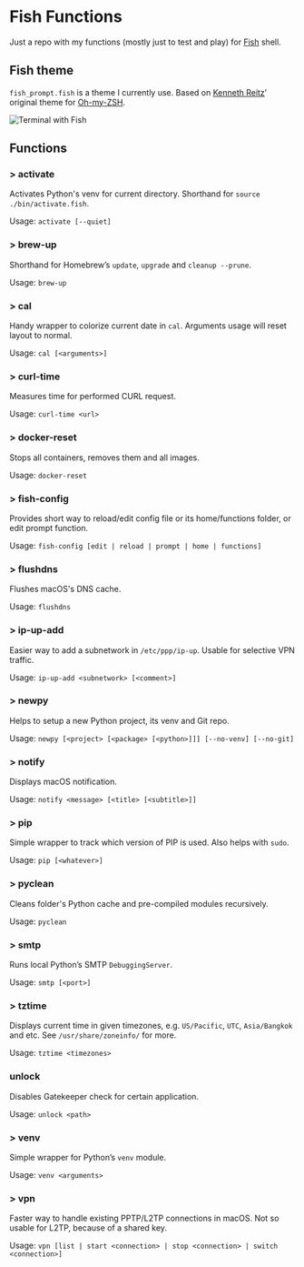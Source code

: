 # Fish Functions
Just a repo with my functions (mostly just to test and play) for [Fish](http://fishshell.com) shell.

## Fish theme
`fish_prompt.fish` is a theme I currently use. Based on [Kenneth Reitz](https://github.com/kennethreitz)’ original theme for [Oh-my-ZSH](https://github.com/robbyrussell/oh-my-zsh).

![Terminal with Fish](https://user-images.githubusercontent.com/278423/27943158-783e5b80-62e5-11e7-863b-053dd9d897ab.png)

## Functions

### > activate
Activates Python's venv for current directory. Shorthand for `source ./bin/activate.fish`.

Usage: `activate [--quiet]`

### > brew-up
Shorthand for Homebrew’s `update`, `upgrade` and `cleanup --prune`.

Usage: `brew-up`

### > cal
Handy wrapper to colorize current date in `cal`. Arguments usage will reset layout to normal.

Usage: `cal [<arguments>]`

### > curl-time
Measures time for performed CURL request.

Usage: `curl-time <url>`

### > docker-reset
Stops all containers, removes them and all images.

Usage: `docker-reset`

### > fish-config
Provides short way to reload/edit config file or its home/functions folder, or edit prompt function.

Usage: `fish-config [edit | reload | prompt | home | functions]`

### > flushdns
Flushes macOS's DNS cache.

Usage: `flushdns`

### > ip-up-add
Easier way to add a subnetwork in `/etc/ppp/ip-up`. Usable for selective VPN traffic.

Usage: `ip-up-add <subnetwork> [<comment>]`

### > newpy
Helps to setup a new Python project, its venv and Git repo.

Usage: `newpy [<project> [<package> [<python>]]] [--no-venv] [--no-git]`

### > notify
Displays macOS notification.

Usage: `notify <message> [<title> [<subtitle>]]`

### > pip
Simple wrapper to track which version of PIP is used. Also helps with `sudo`.

Usage: `pip [<whatever>]`

### > pyclean
Cleans folder's Python cache and pre-compiled modules recursively.

Usage: `pyclean`

### > smtp
Runs local Python’s SMTP ``DebuggingServer``.

Usage: `smtp [<port>]`

### > tztime
Displays current time in given timezones, e.g. `US/Pacific`, `UTC`, `Asia/Bangkok` and etc. See `/usr/share/zoneinfo/` for more.

Usage: `tztime <timezones>`

### unlock
Disables Gatekeeper check for certain application.

Usage: `unlock <path>`

### > venv
Simple wrapper for Python’s `venv` module.

Usage: `venv <arguments>`

### > vpn
Faster way to handle existing PPTP/L2TP connections in macOS. Not so usable for L2TP, because of a shared key.

Usage: `vpn [list | start <connection> | stop <connection> | switch <connection>]`
